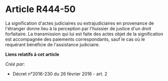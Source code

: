 # Article R444-50

La signification d'actes judiciaires ou extrajudiciaires en provenance de l'étranger donne lieu à la perception par
l'huissier de justice d'un droit forfaitaire. La transmission qui lui est faite des actes objet de la signification est
accompagnée des paiements correspondants, sauf le cas où le requérant bénéficie de l'assistance judiciaire.

**Liens relatifs à cet article**

_Créé par_:

  - Décret n°2016-230 du 26 février 2016 - art. 2

